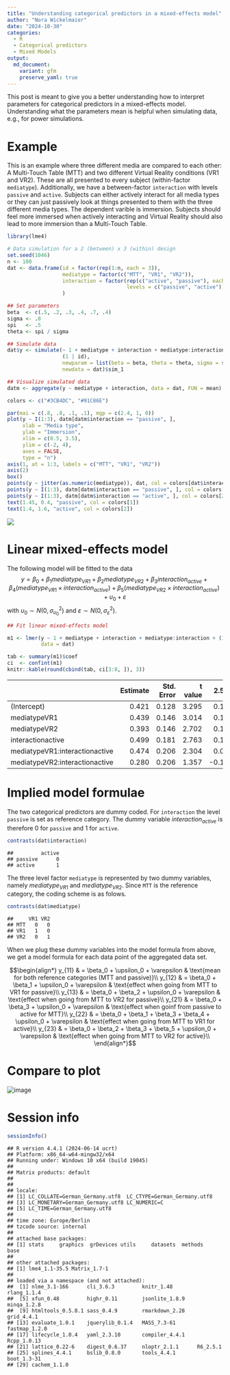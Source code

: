 ```yaml
---
title: "Understanding categorical predictors in a mixed-effects model"
author: "Nora Wickelmaier"
date: "2024-10-30"
categories:
  - R
  - Categorical predictors
  - Mixed Models
output:
  md_document:
    variant: gfm
    preserve_yaml: true
---
```


This post is meant to give you a better understanding how to interpret
parameters for categorical predictors in a mixed-effects model.
Understanding what the parameters mean is helpful when simulating data,
e.g., for power simulations.

# Example

This is an example where three different media are compared to each
other: A Multi-Touch Table (MTT) and two different Virtual Reality
conditions (VR1 and VR2). These are all presented to every subject
(within-factor `mediatype`). Additionally, we have a between-factor
`interaction` with levels `passive` and `active`. Subjects can either
actively interact for all media types or they can just passively look at
things presented to them with the three different media types. The
dependent varible is immersion. Subjects should feel more immersed when
actively interacting and Virtual Reality should also lead to more
immersion than a Multi-Touch Table.

``` r
library(lme4)

# Data simulation for a 2 (between) x 3 (within) design
set.seed(1046)
n <- 100
dat <- data.frame(id = factor(rep(1:n, each = 3)),
                  mediatype = factor(c("MTT", "VR1", "VR2")),
                  interaction = factor(rep(c("active", "passive"), each = 3),
                                       levels = c("passive", "active"))
                  )

## Set parameters
beta  <- c(.5, .2, .3, .4, .7, .4)
sigma <- .8
spi   <- .5
theta <- spi / sigma

## Simulate data
dat$y <- simulate(~ 1 + mediatype + interaction + mediatype:interaction +
                  (1 | id),
                  newparam = list(beta = beta, theta = theta, sigma = sigma),
                  newdata = dat)$sim_1

## Visualize simulated data
datm <- aggregate(y ~ mediatype + interaction, data = dat, FUN = mean)

colors <- c("#3CB4DC", "#91C86E")

par(mai = c(.8, .8, .1, .1), mgp = c(2.4, 1, 0))
plot(y ~ I(1:3), datm[datm$interaction == "passive", ],
     xlab = "Media type",
     ylab = "Immersion",
     xlim = c(0.5, 3.5),
     ylim = c(-2, 4),
     axes = FALSE,
     type = "n")
axis(1, at = 1:3, labels = c("MTT", "VR1", "VR2"))
axis(2)
box()
points(y ~ jitter(as.numeric(mediatype)), dat, col = colors[dat$interaction])
points(y ~ I(1:3), datm[datm$interaction == "passive", ], col = colors[1], type = "b", pch = 16, cex = 2)
points(y ~ I(1:3), datm[datm$interaction == "active", ], col = colors[2], type = "b", pch = 16, cex = 2)
text(1.45, 0.4, "passive", col = colors[1])
text(1.4, 1.6, "active", col = colors[2])
```

<img src="../figures/2024-10-30_unnamed-chunk-3-1.png" style="display: block; margin: auto;" />

# Linear mixed-effects model

The following model will be fitted to the data
$$y = \beta_0 +
       \beta_1 mediatype_{VR1} +
       \beta_2 mediatype_{VR2} +
       \beta_3 interaction_{active} +
       \beta_4 (mediatype_{VR1} \times interaction_{active}) +
       \beta_5 (mediatype_{VR2} \times interaction_{active}) +
       \upsilon_0 +
       \varepsilon$$
with $\upsilon_0 \sim N(0, \sigma^2_{\upsilon_0})$ and $\varepsilon \sim N(0, \sigma^2_{\varepsilon})$.

``` r
## Fit linear mixed-effects model

m1 <- lmer(y ~ 1 + mediatype + interaction + mediatype:interaction + (1| id),
           data = dat)

tab <- summary(m1)$coef
ci  <- confint(m1)
knitr::kable(round(cbind(tab, ci[3:8, ]), 3))
```

|                                | Estimate | Std. Error | t value |  2.5 % | 97.5 % |
|:-------------------------------|---------:|-----------:|--------:|-------:|-------:|
| (Intercept)                    |    0.421 |      0.128 |   3.295 |  0.172 |  0.670 |
| mediatypeVR1                   |    0.439 |      0.146 |   3.014 |  0.155 |  0.723 |
| mediatypeVR2                   |    0.393 |      0.146 |   2.702 |  0.110 |  0.677 |
| interactionactive              |    0.499 |      0.181 |   2.763 |  0.147 |  0.852 |
| mediatypeVR1:interactionactive |    0.474 |      0.206 |   2.304 |  0.073 |  0.876 |
| mediatypeVR2:interactionactive |    0.280 |      0.206 |   1.357 | -0.122 |  0.681 |

# Implied model formulae

The two categorical predictors are dummy coded. For `interaction` the
level `passive` is set as reference category. The dummy variable
$interaction_{active}$ is therefore 0 for `passive` and 1 for `active`.

``` r
contrasts(dat$interaction)
```

    ##         active
    ## passive      0
    ## active       1

The three level factor `mediatype` is represented by two dummy
variables, namely $mediatype_{VR1}$ and $mediatype_{VR2}$. Since `MTT`
is the reference category, the coding scheme is as folows.

``` r
contrasts(dat$mediatype)
```

    ##     VR1 VR2
    ## MTT   0   0
    ## VR1   1   0
    ## VR2   0   1

When we plug these dummy variables into the model formula from above, we
get a model formula for each data point of the aggregated data set.

$$\begin{align*}
   y_{11} & = \beta_0 +                               \upsilon_0 + \varepsilon & \text{mean for both reference categories (MTT and passive)}\\
   y_{12} & = \beta_0 + \beta_1 +                     \upsilon_0 + \varepsilon & \text{effect when going from MTT to VR1 for passive}\\
   y_{13} & = \beta_0 + \beta_2 +                     \upsilon_0 + \varepsilon & \text{effect when going from MTT to VR2 for passive}\\
   y_{21} & = \beta_0 + \beta_3 +                     \upsilon_0 + \varepsilon & \text{effect when goinf from passive to active for MTT}\\
   y_{22} & = \beta_0 + \beta_1 + \beta_3 + \beta_4 + \upsilon_0 + \varepsilon & \text{effect when going from MTT to VR1 for active}\\
   y_{23} & = \beta_0 + \beta_2 + \beta_3 + \beta_5 + \upsilon_0 + \varepsilon & \text{effect when going from MTT to VR2 for active}\\
\end{align*}$$

# Compare to plot

![image](/figures/2024-10-30_plot-1.png)

# Session info

``` r
sessionInfo()
```

    ## R version 4.4.1 (2024-06-14 ucrt)
    ## Platform: x86_64-w64-mingw32/x64
    ## Running under: Windows 10 x64 (build 19045)
    ## 
    ## Matrix products: default
    ## 
    ## 
    ## locale:
    ## [1] LC_COLLATE=German_Germany.utf8  LC_CTYPE=German_Germany.utf8   
    ## [3] LC_MONETARY=German_Germany.utf8 LC_NUMERIC=C                   
    ## [5] LC_TIME=German_Germany.utf8    
    ## 
    ## time zone: Europe/Berlin
    ## tzcode source: internal
    ## 
    ## attached base packages:
    ## [1] stats     graphics  grDevices utils     datasets  methods   base     
    ## 
    ## other attached packages:
    ## [1] lme4_1.1-35.5 Matrix_1.7-1 
    ## 
    ## loaded via a namespace (and not attached):
    ##  [1] nlme_3.1-166      cli_3.6.3         knitr_1.48        rlang_1.1.4      
    ##  [5] xfun_0.48         highr_0.11        jsonlite_1.8.9    minqa_1.2.8      
    ##  [9] htmltools_0.5.8.1 sass_0.4.9        rmarkdown_2.28    grid_4.4.1       
    ## [13] evaluate_1.0.1    jquerylib_0.1.4   MASS_7.3-61       fastmap_1.2.0    
    ## [17] lifecycle_1.0.4   yaml_2.3.10       compiler_4.4.1    Rcpp_1.0.13      
    ## [21] lattice_0.22-6    digest_0.6.37     nloptr_2.1.1      R6_2.5.1         
    ## [25] splines_4.4.1     bslib_0.8.0       tools_4.4.1       boot_1.3-31      
    ## [29] cachem_1.1.0
